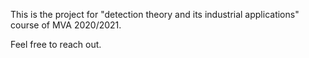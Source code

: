 This is the project for "detection theory and its industrial applications" course of MVA 2020/2021.

Feel free to reach out.

